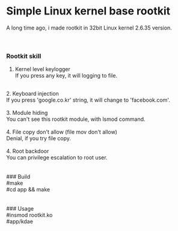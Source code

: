 # Simple Linux kernel base rootkit<br>
A long time ago, i made rootkit in 32bit Linux kernel 2.6.35 version.<br>
<br>
<br>
### Rootkit skill<br>
1. Kernel level keylogger<br>
If you press any key, it will logging to file.<br>
<br>
2. Keyboard injection<br>
If you press 'google.co.kr' string, it will change to 'facebook.com'.<br>
<br>
3. Module hiding<br>
You can't see this rootkit module, with lsmod command.<br>
<br>
4. File copy don't allow (file mov don't allow)<br>
Denial, if you try file copy.<br>
<br>
4. Root backdoor<br>
You can privilege escalation to root user.<br>
<br>
<br>
### Build<br>
&#35;make<br>
&#35;cd app && make<br>
<br>
<br>
### Usage<br>
&#35;insmod rootkit.ko<br>
&#35;app/kdae<br>
